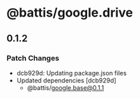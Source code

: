 # @battis/google.drive

## 0.1.2

### Patch Changes

- dcb929d: Updating package.json files
- Updated dependencies [dcb929d]
  - @battis/google.base@0.1.1
